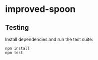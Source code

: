 # improved-spoon

## Testing

Install dependencies and run the test suite:

```
npm install
npm test
```
